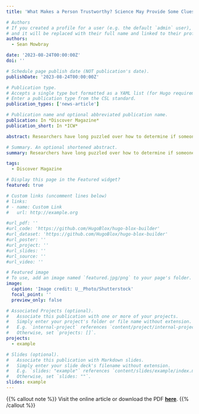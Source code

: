 ```yaml
---
title: 'What Makes a Person Trustworthy? Science May Provide Some Clues'

# Authors
# If you created a profile for a user (e.g. the default `admin` user), write the username (folder name) here
# and it will be replaced with their full name and linked to their profile.
authors:
  - Sean Mowbray

date: '2023-08-24T00:00:00Z'
doi: ''

# Schedule page publish date (NOT publication's date).
publishDate: '2023-08-24T00:00:00Z'

# Publication type.
# Accepts a single type but formatted as a YAML list (for Hugo requirements).
# Enter a publication type from the CSL standard.
publication_types: ['news-article']

# Publication name and optional abbreviated publication name.
publication: In *Discover Magazine*
publication_short: In *ICW*

abstract: Researchers have long puzzled over how to determine if someone is trustworthy. Find out how their work can provide helpful hints to the rest of us.

# Summary. An optional shortened abstract.
summary: Researchers have long puzzled over how to determine if someone is trustworthy. Find out how their work can provide helpful hints to the rest of us.

tags:
  - Discover Magazine

# Display this page in the Featured widget?
featured: true

# Custom links (uncomment lines below)
# links:
# - name: Custom Link
#   url: http://example.org

#url_pdf: ''
#url_code: 'https://github.com/HugoBlox/hugo-blox-builder'
#url_dataset: 'https://github.com/HugoBlox/hugo-blox-builder'
#url_poster: ''
#url_project: ''
#url_slides: ''
#url_source: ''
#url_video: ''

# Featured image
# To use, add an image named `featured.jpg/png` to your page's folder.
image:
  caption: 'Image credit: U__Photo/Shutterstock'
  focal_point: ''
  preview_only: false

# Associated Projects (optional).
#   Associate this publication with one or more of your projects.
#   Simply enter your project's folder or file name without extension.
#   E.g. `internal-project` references `content/project/internal-project/index.md`.
#   Otherwise, set `projects: []`.
projects:
  - example

# Slides (optional).
#   Associate this publication with Markdown slides.
#   Simply enter your slide deck's filename without extension.
#   E.g. `slides: "example"` references `content/slides/example/index.md`.
#   Otherwise, set `slides: ""`.
slides: example
---
```


{{% callout note %}}
Visit the online article or download the PDF [**here**](https://www.discovermagazine.com/mind/what-makes-a-person-trustworthy-science-may-provide-some-clues).
{{% /callout %}}